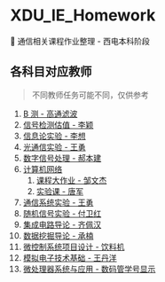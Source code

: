 # XDU_IE_Homework
📄 通信相关课程作业整理 - 西电本科阶段

## 各科目对应教师

> 不同教师任务可能不同，仅供参考

1. [B 测 - 高通滤波](./B%20测/)
2. [信号检测估值 - 李颖](./信号检测估值/)
3. [信息论实验 - 李想](./信息论实验/)
4. [光通信实验 - 王勇](./光通信实验/)
5. [数字信号处理 - 郝本建](./数字信号处理/)
6. [计算机网络](./计算机网络/)
   1. [课程大作业 - 邹文杰](./计算机网络/课设/)
   2. [实验课 - 唐军](./计算机网络/实验课/)
7. [通信系统实验 - 王勇](./通信系统实验/)
8. [随机信号实验 - 付卫红](./随机信号实验/)
9. [集成电路导论 - 齐佩汉](./集成电路导论/)
10. [数据挖掘导论 - 承楠](./数据挖掘导论/)
11. [微控制系统项目设计 - 饮料机](./微控制系统项目设计/)
12. [模拟电子技术基础 - 王丹洋](./模拟电子技术基础/)
13. [微处理器系统与应用 - 数码管学号显示](./微处理器系统与应用/)